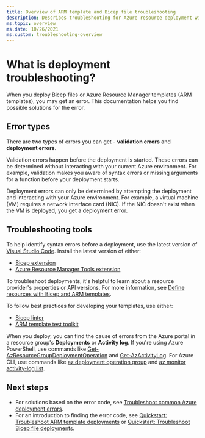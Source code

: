 ```yaml
---
title: Overview of ARM template and Bicep file troubleshooting
description: Describes troubleshooting for Azure resource deployment with Azure Resource Manager templates (ARM templates) and Bicep files.
ms.topic: overview
ms.date: 10/26/2021
ms.custom: troubleshooting-overview
---
```


# What is deployment troubleshooting?

When you deploy Bicep files or Azure Resource Manager templates (ARM templates), you may get an error. This documentation helps you find possible solutions for the error.

## Error types

There are two types of errors you can get - **validation errors** and **deployment errors**.

Validation errors happen before the deployment is started. These errors can be determined without interacting with your current Azure environment. For example, validation makes you aware of syntax errors or missing arguments for a function before your deployment starts.

Deployment errors can only be determined by attempting the deployment and interacting with your Azure environment. For example, a virtual machine (VM) requires a network interface card (NIC). If the NIC doesn't exist when the VM is deployed, you get a deployment error.

## Troubleshooting tools

To help identify syntax errors before a deployment, use the latest version of [Visual Studio Code](https://code.visualstudio.com). Install the latest version of either:

* [Bicep extension](https://marketplace.visualstudio.com/items?itemName=ms-azuretools.vscode-bicep)
* [Azure Resource Manager Tools extension](https://marketplace.visualstudio.com/items?itemName=msazurermtools.azurerm-vscode-tools)

To troubleshoot deployments, it's helpful to learn about a resource provider's properties or API versions. For more information, see [Define resources with Bicep and ARM templates](/azure/templates).

To follow best practices for developing your templates, use either:

* [Bicep linter](../bicep/linter.md)
* [ARM template test toolkit](../templates/test-toolkit.md)

When you deploy, you can find the cause of errors from the Azure portal in a resource group's **Deployments** or **Activity log**. If you're using Azure PowerShell, use commands like [Get-AzResourceGroupDeploymentOperation](/powershell/module/az.resources/get-azresourcegroupdeploymentoperation) and [Get-AzActivityLog](/powershell/module/az.monitor/get-azactivitylog). For Azure CLI, use commands like [az deployment operation group](/cli/azure/deployment/operation/group) and [az monitor activity-log list](/cli/azure/monitor/activity-log#az_monitor_activity_log_list).

## Next steps

- For solutions based on the error code, see [Troubleshoot common Azure deployment errors](common-deployment-errors.md).
- For an introduction to finding the error code, see [Quickstart: Troubleshoot ARM template deployments](quickstart-troubleshoot-arm-deployment.md) or [Quickstart: Troubleshoot Bicep file deployments](quickstart-troubleshoot-bicep-deployment.md).
